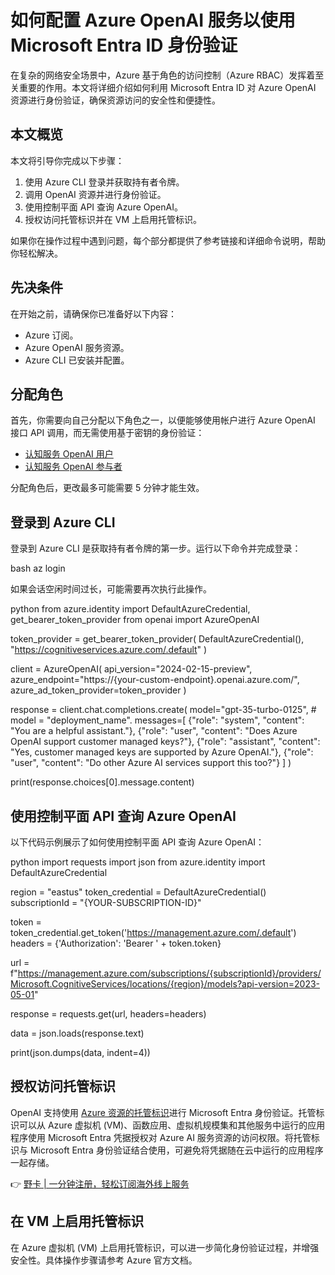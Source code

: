 # 如何配置 Azure OpenAI 服务以使用 Microsoft Entra ID 身份验证

在复杂的网络安全场景中，Azure 基于角色的访问控制（Azure RBAC）发挥着至关重要的作用。本文将详细介绍如何利用 Microsoft Entra ID 对 Azure OpenAI 资源进行身份验证，确保资源访问的安全性和便捷性。

## 本文概览

本文将引导你完成以下步骤：

1. 使用 Azure CLI 登录并获取持有者令牌。
2. 调用 OpenAI 资源并进行身份验证。
3. 使用控制平面 API 查询 Azure OpenAI。
4. 授权访问托管标识并在 VM 上启用托管标识。

如果你在操作过程中遇到问题，每个部分都提供了参考链接和详细命令说明，帮助你轻松解决。

## 先决条件

在开始之前，请确保你已准备好以下内容：

- Azure 订阅。
- Azure OpenAI 服务资源。
- Azure CLI 已安装并配置。

## 分配角色

首先，你需要向自己分配以下角色之一，以便能够使用帐户进行 Azure OpenAI 接口 API 调用，而无需使用基于密钥的身份验证：

- [认知服务 OpenAI 用户](https://learn.microsoft.com/zh-cn/azure/ai-services/openai/how-to/role-based-access-control#cognitive-services-openai-user)
- [认知服务 OpenAI 参与者](https://learn.microsoft.com/zh-cn/azure/ai-services/openai/how-to/role-based-access-control#cognitive-services-openai-contributor)

分配角色后，更改最多可能需要 5 分钟才能生效。

## 登录到 Azure CLI

登录到 Azure CLI 是获取持有者令牌的第一步。运行以下命令并完成登录：

bash
az login


如果会话空闲时间过长，可能需要再次执行此操作。

python
from azure.identity import DefaultAzureCredential, get_bearer_token_provider
from openai import AzureOpenAI

token_provider = get_bearer_token_provider(
    DefaultAzureCredential(), "https://cognitiveservices.azure.com/.default"
)

client = AzureOpenAI(
    api_version="2024-02-15-preview",
    azure_endpoint="https://{your-custom-endpoint}.openai.azure.com/",
    azure_ad_token_provider=token_provider
)

response = client.chat.completions.create(
    model="gpt-35-turbo-0125", # model = "deployment_name".
    messages=[
        {"role": "system", "content": "You are a helpful assistant."},
        {"role": "user", "content": "Does Azure OpenAI support customer managed keys?"},
        {"role": "assistant", "content": "Yes, customer managed keys are supported by Azure OpenAI."},
        {"role": "user", "content": "Do other Azure AI services support this too?"}
    ]
)

print(response.choices[0].message.content)


## 使用控制平面 API 查询 Azure OpenAI

以下代码示例展示了如何使用控制平面 API 查询 Azure OpenAI：

python
import requests
import json
from azure.identity import DefaultAzureCredential

region = "eastus"
token_credential = DefaultAzureCredential()
subscriptionId = "{YOUR-SUBSCRIPTION-ID}" 

token = token_credential.get_token('https://management.azure.com/.default')
headers = {'Authorization': 'Bearer ' + token.token}

url = f"https://management.azure.com/subscriptions/{subscriptionId}/providers/Microsoft.CognitiveServices/locations/{region}/models?api-version=2023-05-01"

response = requests.get(url, headers=headers)

data = json.loads(response.text)

print(json.dumps(data, indent=4))


## 授权访问托管标识

OpenAI 支持使用 [Azure 资源的托管标识](https://learn.microsoft.com/zh-cn/azure/active-directory/managed-identities-azure-resources/overview)进行 Microsoft Entra 身份验证。托管标识可以从 Azure 虚拟机 (VM)、函数应用、虚拟机规模集和其他服务中运行的应用程序使用 Microsoft Entra 凭据授权对 Azure AI 服务资源的访问权限。将托管标识与 Microsoft Entra 身份验证结合使用，可避免将凭据随在云中运行的应用程序一起存储。

👉 [野卡 | 一分钟注册，轻松订阅海外线上服务](https://bbtdd.com/yeka)

## 在 VM 上启用托管标识

在 Azure 虚拟机 (VM) 上启用托管标识，可以进一步简化身份验证过程，并增强安全性。具体操作步骤请参考 Azure 官方文档。